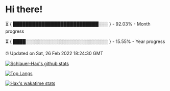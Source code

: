 # Hi there!

⏳ { ███████████████████████████░░░ } - 92.03% - Month progress

⏳ { ████░░░░░░░░░░░░░░░░░░░░░░░░░░ } - 15.55% - Year progress

⏰ Updated on Sat, 26 Feb 2022 18:24:30 GMT


[![Schlauer-Hax's github stats](https://github-readme-stats.vercel.app/api?username=Schlauer-Hax&show_icons=true&theme=dark&count_private=true)](https://github.com/Schlauer-Hax)


[![Top Langs](https://github-readme-stats.vercel.app/api/top-langs/?username=Schlauer-Hax&layout=compact&theme=dark)](https://github.com/Schlauer-Hax?tab=repositories)


[![Hax's wakatime stats](https://github-readme-stats.vercel.app/api/wakatime?username=Hax&theme=dark)](https://wakatime.com/@Hax)

